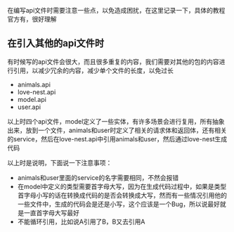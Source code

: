 在编写api文件时需要注意一些点，以免造成困扰，在这里记录一下，具体的教程官方有，很好理解



## 在引入其他的api文件时

有时候写的api文件会很大，而且很多重复的内容，我们需要对其他的包的内容进行引用，以减少冗余的内容，减少单个文件的长度，以免过长

- animals.api
- love-nest.api
- model.api
- user.api

以上时四个api文件，model定义了一些实体，有许多场景会进行复用，所有抽象出来，放到一个文件，animals和user时定义了相关的请求体和返回体，还有相关的service，然后在love-nest.api中引用animals和user，然后通过love-nest生成代码

以上时是说明，下面说一下注意事项：

- animals和user里面的service的名字需要相同，不然会报错
- 在model中定义的类型需要首字母大写，因为在生成代码过程中，如果是类型首字母小写的话在转换成代码的是否会转换成大写，然而有一些情况引用他的一些文件中，生成的代码会是还是小写，这个应该是一个Bug，所以说最好就是一直首字母大写最好
- 不能循环引用，比如说A引用了B，B又去引用A